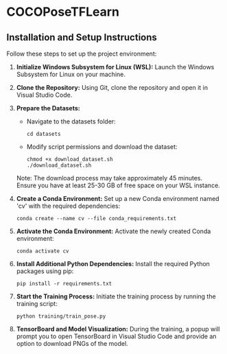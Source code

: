 # COCOPoseTFLearn


## Installation and Setup Instructions

Follow these steps to set up the project environment:

1. **Initialize Windows Subsystem for Linux (WSL):**
   Launch the Windows Subsystem for Linux on your machine.

2. **Clone the Repository:**
   Using Git, clone the repository and open it in Visual Studio Code.

3. **Prepare the Datasets:**
   - Navigate to the datasets folder:
     ```
     cd datasets
     ```
   - Modify script permissions and download the dataset:
     ```
     chmod +x download_dataset.sh
     ./download_dataset.sh
     ```
   Note: The download process may take approximately 45 minutes. Ensure you have at least 25-30 GB of free space on your WSL instance.

4. **Create a Conda Environment:**
   Set up a new Conda environment named 'cv' with the required dependencies:
   ```
   conda create --name cv --file conda_requirements.txt
   ```

5. **Activate the Conda Environment:**
   Activate the newly created Conda environment:
   ```
   conda activate cv
   ```

6. **Install Additional Python Dependencies:**
   Install the required Python packages using pip:
   ```
   pip install -r requirements.txt
   ```

7. **Start the Training Process:**
   Initiate the training process by running the training script:
   ```
   python training/train_pose.py
   ```

8. **TensorBoard and Model Visualization:**
   During the training, a popup will prompt you to open TensorBoard in Visual Studio Code and provide an option to download PNGs of the model.


